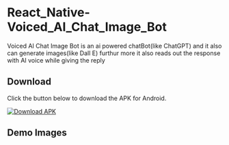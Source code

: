 # React_Native-Voiced_AI_Chat_Image_Bot

Voiced AI Chat Image Bot is an ai powered chatBot(like ChatGPT) and it also can generate images(like Dall E) furthur more it also reads out the response with AI voice while giving the reply



## Download
Click the button below to download the APK for Android.

[![Download APK](https://img.shields.io/badge/download-APK-brightgreen)](https://drive.google.com/uc?export=download&id=1shvjBOAPA62TSiWrPWriwGhe_G9w9JeA)


## Demo Images





